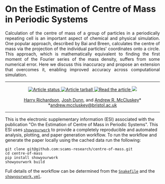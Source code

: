 # On the Estimation of Centre of Mass in Periodic Systems

<p align="justify">
Calculation of the centre of mass of a group of particles in a periodically repeating cell is an important aspect of chemical and physical simulation. 
One popular approach, described by Bai and Breen, calculates the centre of mass via the projection of the individual particles' coordinates onto a circle.
This approach, which is mathematically equivalent to finding the first moment of the Fourier series of the mass density, suffers from some numerical error. 
Here we discuss this inaccuracy and propose an extension that overcomes it, enabling improved accuracy across computational simulation. 
</p>

---
<p align="center">
<a href="https://github.com/scams-research/centre-of-mass/actions/workflows/build.yml">
<img src="https://github.com/scams-research/centre-of-mass/actions/workflows/build.yml/badge.svg" alt="Article status"/>
</a>
<a href="https://github.com/scams-research/centre-of-mass/raw/main-pdf/arxiv.tar.gz">
<img src="https://img.shields.io/badge/article-tarball-blue.svg?style=flat" alt="Article tarball"/>
</a>
<a href="https://github.com/scams-research/centre-of-mass/raw/main-pdf/ms.pdf">
<img src="https://img.shields.io/badge/article-pdf-blue.svg?style=flat" alt="Read the article"/>
</a>
<a href="https://arxiv.org/abs/xxxx.xxxxx">
<img src="https://img.shields.io/badge/arXiv-xxxx.xxxxx-orange.svg"/>
</a>
<br><br>
<a href= "https://orcid.org/0009-0002-6808-4573">Harry Richardson</a>,
<a href="https://orcid.org/0000-0003-2659-0806">Josh Dunn</a>,
and 
<a href="https://orcid.org/0000-0003-3381-5911">Andrew R. McCluskey</a>&ast;<br>
&ast;<a href="mailto:andrew.mccluskey@bristol.ac.uk">andrew.mccluskey@bristol.ac.uk</a>
</p>

---

This is the electronic supplementary information (ESI) associated with the publication "On the Estimation of Centre of Mass in Periodic Systems". 
This ESI uses [`showyourwork`](https://show-your.work) to provide a completely reproducible and automated analysis, plotting, and paper generation workflow. 
To run the workflow and generate the paper locally using the cached data run the following: 
```
git clone git@github.com:scams-research/centre-of-mass.git
cd centre-of-mass
pip install showyourwork
showyourwork build 
```
Full details of the workflow can be determined from the [`Snakefile`](https://github.com/scams-research/centre-of-mass/blob/main/Snakefile) and the [`showyourwork.yml`](https://github.com/scams-research/centre-of-mass/blob/main/showyourwork.yml).
